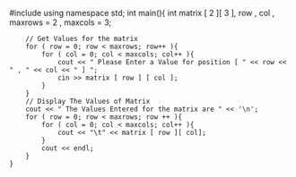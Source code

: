 #include<iostream>
using namespace std;
	int main(){
		int matrix [ 2 ][ 3 ], row , col , maxrows = 2 , maxcols = 3;
		
		// Get Values for the matrix 
		for ( row = 0; row < maxrows; row++ ){
			for ( col = 0; col < maxcols; col++ ){
				cout << " Please Enter a Value for position [ " << row << " , " << col << " ] ";
				cin >> matrix [ row ] [ col ];
			}
		}
		// Display The Values of Matrix 
		cout << " The Values Entered for the matrix are " << '\n';
		for ( row = 0; row < maxrows; row ++ ){
			for ( col = 0; col < maxcols; col++ ){
				cout << "\t" << matrix [ row ][ col];
			}
			cout << endl;
		} 
	}

